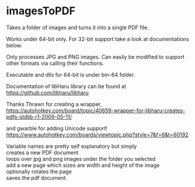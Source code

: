 # imagesToPDF
Takes a folder of images and turns it into a single PDF file.

Works under 64-bit only.
For 32-bit support take a look at documentations below.

Only processes JPG and PNG images.
Can easily be modified to support other formats via calling their functions. 

Executable and dlls for 64-bit is under bin-64 folder.

Documentation of libHaru library can be found at https://github.com/libharu/libharu

Thanks Thrawn for creating a wrapper, <br />
https://autohotkey.com/board/topic/40659-wrapper-for-libharu-creates-pdfs-stdlib-r1-2009-05-11/

and gwarble for adding Unicode support! <br />
https://www.autohotkey.com/boards/viewtopic.php?style=7&f=6&t=60192

Variable names are pretty self explanatory but simply <br />
creates a new PDF document <br />
loops over jpg and png images under the folder you selected <br />
add a new page which sizes are width and height of the image <br />
optionally rotates the page <br />
saves the pdf document.

